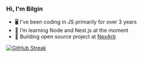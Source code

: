 ### Hi, I'm Bilgin

- 🖥️ I've been coding in JS primarily for over 3 years
- 🦀 I’m learning Node and Nest.js at the moment
- 🚀 Building open source project at [NexArb](https://github.com/NexArb/WebApp)


<p>
<a href="https://git.io/streak-stats"><img src="https://streak-stats.demolab.com?user=bbilginerdem&theme=aura-dark&border_radius=10&card_width=500&excludeDaysLabel=DAEBD700&background=45%2C2E0000C2%2C00095CCC&ring=FF0000&border=FF000044" alt="GitHub Streak" /></a>
</p>
